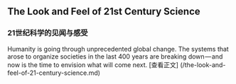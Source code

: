 ## The Look and Feel of 21st Century Science
### 21世纪科学的见闻与感受
Humanity is going through unprecedented global change. The systems that arose to organize societies in the last 400 years are breaking down — and now is the time to envision what will come next.
[查看正文] (/the-look-and-feel-of-21-century-science.md)
